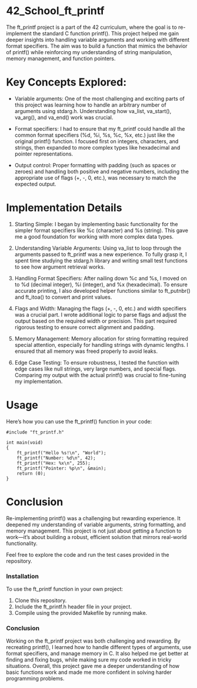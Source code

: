 # 42_School_ft_printf  

The ft_printf project is a part of the 42 curriculum, where the goal is to re-implement the standard C function printf(). This project helped me gain deeper insights into handling variable arguments and working with different format specifiers. The aim was to build a function that mimics the behavior of printf() while reinforcing my understanding of string manipulation, memory management, and function pointers.  
  
# Key Concepts Explored:  
  
- Variable arguments: One of the most challenging and exciting parts of this project was learning how to handle an arbitrary number of arguments using stdarg.h. Understanding how va_list, va_start(), va_arg(), and va_end() work was crucial.  
  
- Format specifiers: I had to ensure that my ft_printf could handle all the common format specifiers (%d, %i, %s, %c, %x, etc.) just like the original printf() function. I focused first on integers, characters, and strings, then expanded to more complex types like hexadecimal and pointer representations.  
  
- Output control: Proper formatting with padding (such as spaces or zeroes) and handling both positive and negative numbers, including the appropriate use of flags (+, -, 0, etc.), was necessary to match the expected output.  
  
# Implementation Details  
  
1. Starting Simple: I began by implementing basic functionality for the simpler format specifiers like %c (character) and %s (string). This gave me a good foundation for working with more complex data types.  
  
2. Understanding Variable Arguments: Using va_list to loop through the arguments passed to ft_printf was a new experience. To fully grasp it, I spent time studying the stdarg.h library and writing small test functions to see how argument retrieval works.  
  
3. Handling Format Specifiers: After nailing down %c and %s, I moved on to %d (decimal integer), %i (integer), and %x (hexadecimal). To ensure accurate printing, I also developed helper functions similar to ft_putnbr() and ft_itoa() to convert and print values.  
  
4. Flags and Width: Managing the flags (+, -, 0, etc.) and width specifiers was a crucial part. I wrote additional logic to parse flags and adjust the output based on the required width or precision. This part required rigorous testing to ensure correct alignment and padding.  
  
5. Memory Management: Memory allocation for string formatting required special attention, especially for handling strings with dynamic lengths. I ensured that all memory was freed properly to avoid leaks.  
  
6. Edge Case Testing: To ensure robustness, I tested the function with edge cases like null strings, very large numbers, and special flags. Comparing my output with the actual printf() was crucial to fine-tuning my implementation.  
  
# Usage  
  
Here’s how you can use the ft_printf() function in your code:  
  
    #include "ft_printf.h"
  
    int main(void)  
    {  
        ft_printf("Hello %s!\n", "World");  
        ft_printf("Number: %d\n", 42);  
        ft_printf("Hex: %x\n", 255);  
        ft_printf("Pointer: %p\n", &main);  
        return (0);  
    }  
      
# Conclusion  
  
Re-implementing printf() was a challenging but rewarding experience. It deepened my understanding of variable arguments, string formatting, and memory management. This project is not just about getting a function to work—it’s about building a robust, efficient solution that mirrors real-world functionality.  
  
Feel free to explore the code and run the test cases provided in the repository.  

### Installation  

To use the ft_printf function in your own project:  
  
1. Clone this repository.  
2. Include the ft_printf.h header file in your project.  
3. Compile using the provided Makefile by running make.  
  

### Conclusion  
  
Working on the ft_printf project was both challenging and rewarding. By recreating printf(), I learned how to handle different types of arguments, use format specifiers, and manage memory in C. It also helped me get better at finding and fixing bugs, while making sure my code worked in tricky situations. Overall, this project gave me a deeper understanding of how basic functions work and made me more confident in solving harder programming problems.  
  